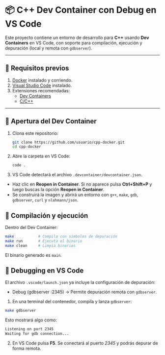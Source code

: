 # 📦 C++ Dev Container con Debug en VS Code

Este proyecto contiene un entorno de desarrollo para **C++** usando **Dev Containers** en VS Code, con soporte para compilación, ejecución y depuración (local y remota con `gdbserver`).  

---

## 🔹 Requisitos previos

1. [Docker](https://docs.docker.com/get-docker/) instalado y corriendo.  
2. [Visual Studio Code](https://code.visualstudio.com/) instalado.  
3. Extensiones recomendadas:  
   - [Dev Containers](https://marketplace.visualstudio.com/items?itemName=ms-vscode-remote.remote-containers)  
   - [C/C++](https://marketplace.visualstudio.com/items?itemName=ms-vscode.cpptools)  

---

## 🔹 Apertura del Dev Container

1. Clona este repositorio:  

    ```bash
    git clone https://github.com/usuario/cpp-docker.git
    cd cpp-docker
    ```

2. Abre la carpeta en VS Code:

    ```bash
    code .
    ```

3. VS Code detectará el archivo `.devcontainer/devcontainer.json`.
- Haz clic en **Reopen in Container**. Si no aparece pulsa **Ctrl+Shift+P** y luego buscas la opción **Reopen in Container**.
- Se construirá la imagen y abrirá un entorno con `g++`, `make`, `gdb`, `gdbserver`, `curl` y `nlohmann/json`.


## 🔹 Compilación y ejecución

Dentro del Dev Container:

```bash
make           # Compila con símbolos de depuración
make run       # Ejecuta el binario
make clean     # Limpia binarios
```

El binario generado es `main`.


## 🔹 Debugging en VS Code
El archivo `.vscode/launch.json` ya incluye la configuración de depuración:
- Debug (gdbserver :2345) → Permite depuración remota con `gdbserver`.
1. En una terminal del contenedor, compila y lanza `gdbserver`:
```bash
make gdbserver
```
Esto mostrará algo como:
```bash
Listening on port 2345
Waiting for gdb connection...
```
2. En VS Code pulsa **F5**. Se conectará al puerto *2345* y podrás depurar de forma remota.
